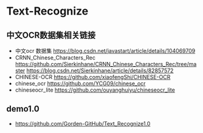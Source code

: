 # Text-Recognize
## 中文OCR数据集相关链接
+ 中文ocr 数据集 https://blog.csdn.net/javastart/article/details/104069709
+ CRNN_Chinese_Characters_Rec https://github.com/Sierkinhane/CRNN_Chinese_Characters_Rec/tree/master  https://blog.csdn.net/Sierkinhane/article/details/82857572
+ CHINESE-OCR https://github.com/xiaofengShi/CHINESE-OCR
+ chinese_ocr https://github.com/YCG09/chinese_ocr
+ chineseocr_lite https://github.com/ouyanghuiyu/chineseocr_lite
## demo1.0
+ https://github.com/Gorden-GitHub/Text_Recognize1.0
